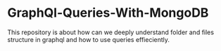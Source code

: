 # GraphQl-Queries-With-MongoDB
This repository is about how can we deeply understand folder and files structure in graphql and how to use queries effieciently.
